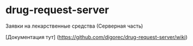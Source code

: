 # drug-request-server
Заявки на лекарственные средства (Серверная часть)

[Документация тут] (https://github.com/digorec/drug-request-server/wiki)
